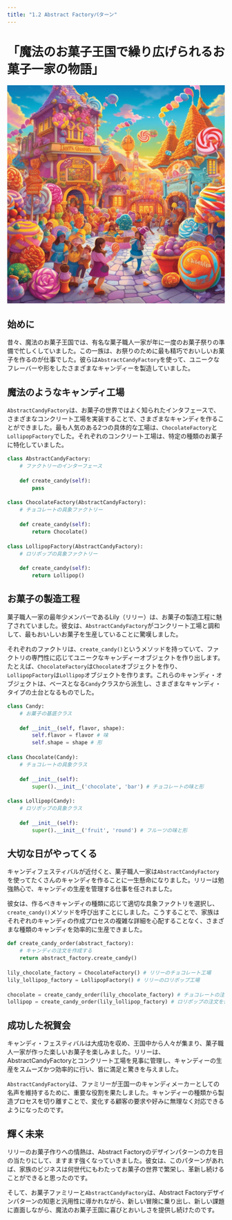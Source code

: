 ```yaml
---
title: "1.2 Abstract Factoryパターン"
---
```


# 「魔法のお菓子王国で繰り広げられるお菓子一家の物語」
![](/images/20230327_gof/A_bustling_celebration_scene_in_a_colorful_magical_candy.jpg)

## 始めに
昔々、魔法のお菓子王国では、有名な菓子職人一家が年に一度のお菓子祭りの準備で忙しくしていました。この一族は、お祭りのために最も精巧でおいしいお菓子を作るのが仕事でした。彼らは`AbstractCandyFactory`を使って、ユニークなフレーバーや形をしたさまざまなキャンディーを製造していました。

## 魔法のようなキャンディ工場
`AbstractCandyFactory`は、お菓子の世界ではよく知られたインタフェースで、さまざまなコンクリート工場を実装することで、さまざまなキャンディを作ることができました。最も人気のある2つの具体的な工場は、`ChocolateFactory`と`LollipopFactory`でした。それぞれのコンクリート工場は、特定の種類のお菓子に特化していました。

```python
class AbstractCandyFactory:
    # ファクトリーのインターフェース

    def create_candy(self):
        pass

class ChocolateFactory(AbstractCandyFactory):
    # チョコレートの具象ファクトリー

    def create_candy(self):
        return Chocolate()

class LollipopFactory(AbstractCandyFactory):
    # ロリポップの具象ファクトリー

    def create_candy(self):
        return Lollipop()
```

## お菓子の製造工程
菓子職人一家の最年少メンバーであるLily（リリー）は、お菓子の製造工程に魅了されていました。彼女は、`AbstractCandyFactory`がコンクリート工場と調和して、最もおいしいお菓子を生産していることに驚嘆しました。

それぞれのファクトリは、`create_candy()`というメソッドを持っていて、ファクトリの専門性に応じてユニークなキャンディーオブジェクトを作り出します。たとえば、`ChocolateFactory`は`Chocolate`オブジェクトを作り、`LollipopFactory`は`Lollipop`オブジェクトを作ります。これらのキャンディ・オブジェクトは、ベースとなる`Candy`クラスから派生し、さまざまなキャンディ・タイプの土台となるものでした。

```python
class Candy:
    # お菓子の基底クラス

    def __init__(self, flavor, shape):
        self.flavor = flavor # 味
        self.shape = shape # 形

class Chocolate(Candy):
    # チョコレートの具象クラス

    def __init__(self):
        super().__init__('chocolate', 'bar') # チョコレートの味と形

class Lollipop(Candy):
    # ロリポップの具象クラス

    def __init__(self):
        super().__init__('fruit', 'round') # フルーツの味と形
```

## 大切な日がやってくる
キャンディフェスティバルが近付くと、菓子職人一家は`AbstractCandyFactory`を使ってたくさんのキャンディを作ることに一生懸命になりました。リリーは勉強熱心で、キャンディの生産を管理する仕事を任されました。

彼女は、作るべきキャンディの種類に応じて適切な具象ファクトリを選択し、`create_candy()`メソッドを呼び出すことにしました。こうすることで、家族はそれぞれのキャンディの作成プロセスの複雑な詳細を心配することなく、さまざまな種類のキャンディを効率的に生産できました。

```python
def create_candy_order(abstract_factory):
    # キャンディの注文を作成する
    return abstract_factory.create_candy()

lily_chocolate_factory = ChocolateFactory() # リリーのチョコレート工場
lily_lollipop_factory = LollipopFactory() # リリーのロリポップ工場

chocolate = create_candy_order(lily_chocolate_factory) # チョコレートの注文を作成する
lollipop = create_candy_order(lily_lollipop_factory) # ロリポップの注文を作成する
```

## 成功した祝賀会
キャンディ・フェスティバルは大成功を収め、王国中から人々が集まり、菓子職人一家が作った楽しいお菓子を楽しみました。リリーは、AbstractCandyFactoryとコンクリート工場を見事に管理し、キャンディーの生産をスムーズかつ効率的に行い、皆に満足と驚きを与えました。

`AbstractCandyFactory`は、ファミリーが王国一のキャンディメーカーとしての名声を維持するために、重要な役割を果たしました。キャンディーの種類から製造プロセスを切り離すことで、変化する顧客の要求や好みに無理なく対応できるようになったのです。

## 輝く未来
リリーのお菓子作りへの情熱は、Abstract Factoryのデザインパターンの力を目の当たりにして、ますます強くなっていきました。彼女は、このパターンがあれば、家族のビジネスは何世代にもわたってお菓子の世界で繁栄し、革新し続けることができると思ったのです。

そして、お菓子ファミリーと`AbstractCandyFactory`は、Abstract Factoryデザインパターンの知恵と汎用性に導かれながら、新しい冒険に乗り出し、新しい課題に直面しながら、魔法のお菓子王国に喜びとおいしさを提供し続けたのです。